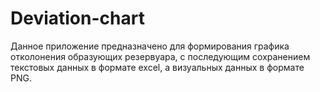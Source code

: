 # Deviation-chart

Данное приложение предназначено для формирования графика отколонения образующих резервуара, с последующим сохранением текстовых данных в формате excel, а визуальных данных в формате PNG.
